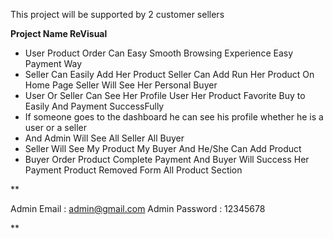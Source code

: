 This project will be supported by 2 customer sellers

**Project Name ReVisual**

- User Product Order Can Easy
  Smooth Browsing Experience
  Easy Payment Way
- Seller Can Easily Add Her Product
  Seller Can Add Run Her Product On Home Page
  Seller Will See Her Personal Buyer
- User Or Seller Can See Her Profile
  User Her Product Favorite Buy to Easily And Payment SuccessFully
- If someone goes to the dashboard he can see his profile whether he is a user or a seller
- And Admin Will See All Seller All Buyer
- Seller Will See My Product My Buyer And He/She Can Add Product
- Buyer Order Product Complete Payment And Buyer Will Success Her Payment Product Removed Form All Product Section

\*\*

Admin Email : admin@gmail.com
Admin Password : 12345678

\*\*
